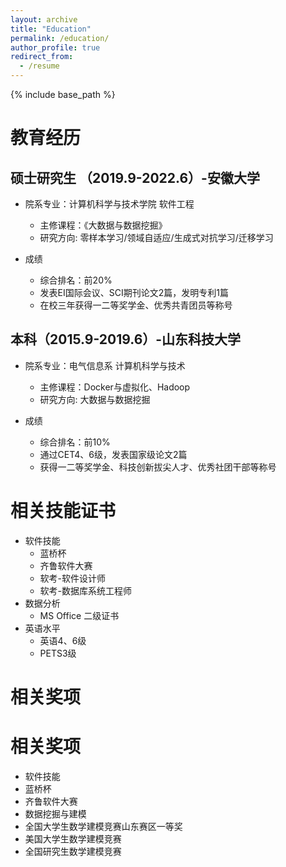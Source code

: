 ```yaml
---
layout: archive
title: "Education"
permalink: /education/
author_profile: true
redirect_from:
  - /resume
---
```


{% include base_path %}

教育经历
======
## 硕士研究生 （2019.9-2022.6）-安徽大学
* 院系专业：计算机科学与技术学院 软件工程
  * 主修课程：《大数据与数据挖掘》
  * 研究方向: 零样本学习/领域自适应/生成式对抗学习/迁移学习

* 成绩
  * 综合排名：前20%
  * 发表EI国际会议、SCI期刊论文2篇，发明专利1篇
  * 在校三年获得一二等奖学金、优秀共青团员等称号

## 本科（2015.9-2019.6）-山东科技大学
* 院系专业：电气信息系 计算机科学与技术
  * 主修课程：Docker与虚拟化、Hadoop
  * 研究方向: 大数据与数据挖掘
    
* 成绩
  * 综合排名：前10%
  * 通过CET4、6级，发表国家级论文2篇
  * 获得一二等奖学金、科技创新拔尖人才、优秀社团干部等称号  

相关技能证书
======
* 软件技能
  * 蓝桥杯
  * 齐鲁软件大赛
  * 软考-软件设计师
  * 软考-数据库系统工程师
* 数据分析
  * MS Office 二级证书
* 英语水平
  * 英语4、6级
  * PETS3级

相关奖项
======
相关奖项
======
 * 软件技能
  * 蓝桥杯
  * 齐鲁软件大赛
 * 数据挖掘与建模
  * 全国大学生数学建模竞赛山东赛区一等奖
  * 美国大学生数学建模竞赛
  * 全国研究生数学建模竞赛

